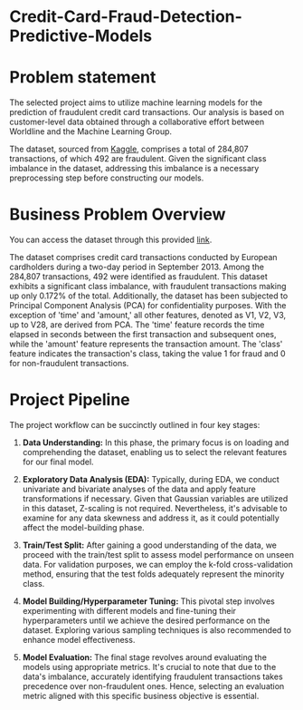 # Credit-Card-Fraud-Detection-Predictive-Models

# Problem statement
The selected project aims to utilize machine learning models for the prediction of fraudulent credit card transactions. Our analysis is based on customer-level data obtained through a collaborative effort between Worldline and the Machine Learning Group. 

The dataset, sourced from [Kaggle](https://www.kaggle.com/), comprises a total of 284,807 transactions, of which 492 are fraudulent. Given the significant class imbalance in the dataset, addressing this imbalance is a necessary preprocessing step before constructing our models.

# Business Problem Overview
You can access the dataset through this provided [link](https://www.kaggle.com/datasets/mlg-ulb/creditcardfraud). 

The dataset comprises credit card transactions conducted by European cardholders during a two-day period in September 2013. Among the 284,807 transactions, 492 were identified as fraudulent. 
This dataset exhibits a significant class imbalance, with fraudulent transactions making up only 0.172% of the total. Additionally, the dataset has been subjected to Principal Component Analysis (PCA) for confidentiality purposes. With the exception of 'time' and 'amount,' all other features, denoted as V1, V2, V3, up to V28, are derived from PCA. The 'time' feature records the time elapsed in seconds between the first transaction and subsequent ones, while the 'amount' feature represents the transaction amount. The 'class' feature indicates the transaction's class, taking the value 1 for fraud and 0 for non-fraudulent transactions.

# Project Pipeline
The project workflow can be succinctly outlined in four key stages:

1. **Data Understanding:** In this phase, the primary focus is on loading and comprehending the dataset, enabling us to select the relevant features for our final model.

2. **Exploratory Data Analysis (EDA):** Typically, during EDA, we conduct univariate and bivariate analyses of the data and apply feature transformations if necessary. Given that Gaussian variables are utilized in this dataset, Z-scaling is not required. Nevertheless, it's advisable to examine for any data skewness and address it, as it could potentially affect the model-building phase.

3. **Train/Test Split:** After gaining a good understanding of the data, we proceed with the train/test split to assess model performance on unseen data. For validation purposes, we can employ the k-fold cross-validation method, ensuring that the test folds adequately represent the minority class.

4. **Model Building/Hyperparameter Tuning:** This pivotal step involves experimenting with different models and fine-tuning their hyperparameters until we achieve the desired performance on the dataset. Exploring various sampling techniques is also recommended to enhance model effectiveness.

5. **Model Evaluation:** The final stage revolves around evaluating the models using appropriate metrics. It's crucial to note that due to the data's imbalance, accurately identifying fraudulent transactions takes precedence over non-fraudulent ones. Hence, selecting an evaluation metric aligned with this specific business objective is essential.
